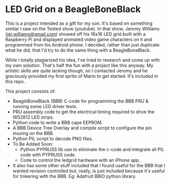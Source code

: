 LED Grid on a BeagleBoneBlack
=============================
This is a project intended as a gift for my son. It's based on something similar I saw on the Tested 
show (youtube).  In that show, Jeromy Williams (jer.williams@gmail.com) showed off his 16x16 LED grid 
built with a Raspberry Pi and displayed animated video game characters on it and programmed from his
Android phone.  I decided, rather than just duplicate what he did, that I'd try to do the same thing 
with a BeagleBoneBlack.

While I totally plagiarized his idea, I've tried to research and come up with my own solution.  That's
half the fun with a project like this anyway.  My artistic skills are quite lacking though, so I 
contacted Jeromy and he graciously provided my first sprite of Mario to get started.  It's included 
in this repo.  

This project consists of:
- BeagleBoneBlack (BBB) C-code for programming the BBB PRU & running some LED driver tests.
- PRU assembly code to get the electrical timing required to drive the WS2812 LED strips.
- Python code to write a BBB cape EEPROM.
- A BBB Device Tree Overlay and compile script to configure the pin muxing on the BBB.
- Python PIL script to decode PNG files.
- To Be Added Soon:  
    - Python PYPRUSS lib use to eliminate the c-code and integrate all PIL code with PYPRUSS code.
    - Code to control the ledgrid hardware with an iPhone app.
- It also has some other stuff included that I found useful for the BBB that I wanted revision 
  controlled but, really, is just included because it's useful for tinkering with the BBB.  Eg:
  Adafruit BBIO python library.

